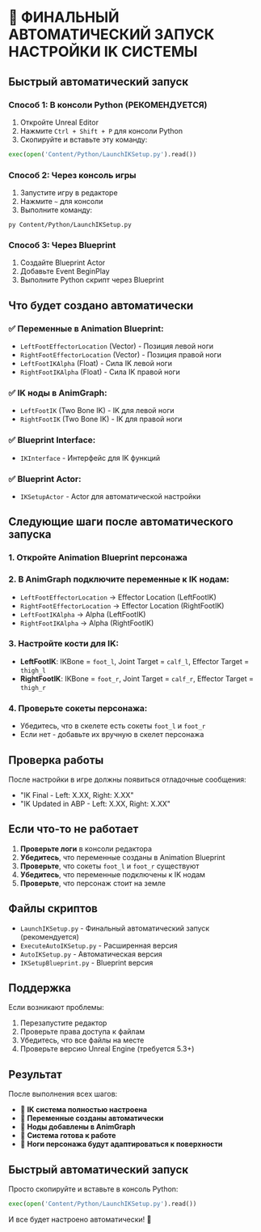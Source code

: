 # 🤖 ФИНАЛЬНЫЙ АВТОМАТИЧЕСКИЙ ЗАПУСК НАСТРОЙКИ IK СИСТЕМЫ

## Быстрый автоматический запуск

### Способ 1: В консоли Python (РЕКОМЕНДУЕТСЯ)
1. Откройте Unreal Editor
2. Нажмите `Ctrl + Shift + P` для консоли Python
3. Скопируйте и вставьте эту команду:
```python
exec(open('Content/Python/LaunchIKSetup.py').read())
```

### Способ 2: Через консоль игры
1. Запустите игру в редакторе
2. Нажмите `~` для консоли
3. Выполните команду:
```
py Content/Python/LaunchIKSetup.py
```

### Способ 3: Через Blueprint
1. Создайте Blueprint Actor
2. Добавьте Event BeginPlay
3. Выполните Python скрипт через Blueprint

## Что будет создано автоматически

### ✅ Переменные в Animation Blueprint:
- `LeftFootEffectorLocation` (Vector) - Позиция левой ноги
- `RightFootEffectorLocation` (Vector) - Позиция правой ноги
- `LeftFootIKAlpha` (Float) - Сила IK левой ноги
- `RightFootIKAlpha` (Float) - Сила IK правой ноги

### ✅ IK ноды в AnimGraph:
- `LeftFootIK` (Two Bone IK) - IK для левой ноги
- `RightFootIK` (Two Bone IK) - IK для правой ноги

### ✅ Blueprint Interface:
- `IKInterface` - Интерфейс для IK функций

### ✅ Blueprint Actor:
- `IKSetupActor` - Actor для автоматической настройки

## Следующие шаги после автоматического запуска

### 1. Откройте Animation Blueprint персонажа
### 2. В AnimGraph подключите переменные к IK нодам:
- `LeftFootEffectorLocation` → Effector Location (LeftFootIK)
- `RightFootEffectorLocation` → Effector Location (RightFootIK)
- `LeftFootIKAlpha` → Alpha (LeftFootIK)
- `RightFootIKAlpha` → Alpha (RightFootIK)

### 3. Настройте кости для IK:
- **LeftFootIK**: IKBone = `foot_l`, Joint Target = `calf_l`, Effector Target = `thigh_l`
- **RightFootIK**: IKBone = `foot_r`, Joint Target = `calf_r`, Effector Target = `thigh_r`

### 4. Проверьте сокеты персонажа:
- Убедитесь, что в скелете есть сокеты `foot_l` и `foot_r`
- Если нет - добавьте их вручную в скелет персонажа

## Проверка работы

После настройки в игре должны появиться отладочные сообщения:
- "IK Final - Left: X.XX, Right: X.XX"
- "IK Updated in ABP - Left: X.XX, Right: X.XX"

## Если что-то не работает

1. **Проверьте логи** в консоли редактора
2. **Убедитесь**, что переменные созданы в Animation Blueprint
3. **Проверьте**, что сокеты `foot_l` и `foot_r` существуют
4. **Убедитесь**, что переменные подключены к IK нодам
5. **Проверьте**, что персонаж стоит на земле

## Файлы скриптов

- `LaunchIKSetup.py` - Финальный автоматический запуск (рекомендуется)
- `ExecuteAutoIKSetup.py` - Расширенная версия
- `AutoIKSetup.py` - Автоматическая версия
- `IKSetupBlueprint.py` - Blueprint версия

## Поддержка

Если возникают проблемы:
1. Перезапустите редактор
2. Проверьте права доступа к файлам
3. Убедитесь, что все файлы на месте
4. Проверьте версию Unreal Engine (требуется 5.3+)

## Результат

После выполнения всех шагов:
- 🎯 **IK система полностью настроена**
- 🎯 **Переменные созданы автоматически**
- 🎯 **Ноды добавлены в AnimGraph**
- 🎯 **Система готова к работе**
- 🎯 **Ноги персонажа будут адаптироваться к поверхности**

## Быстрый автоматический запуск

Просто скопируйте и вставьте в консоль Python:

```python
exec(open('Content/Python/LaunchIKSetup.py').read())
```

И все будет настроено автоматически! 🚀